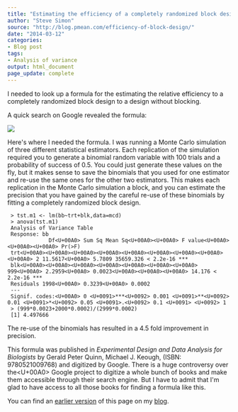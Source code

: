 ```yaml
---
title: "Estimating the efficiency of a completely randomized block design"
author: "Steve Simon"
source: "http://blog.pmean.com/efficiency-of-block-design/"
date: "2014-03-12"
categories:
- Blog post
tags:
- Analysis of variance
output: html_document
page_update: complete
---
```


I needed to look up a formula for the estimating the relative efficiency
to a completely randomized block design to a design without blocking.


<!---More--->

A quick search on Google revealed the formula:

![](http://www.pmean.com/new-images/14/efficiency-of-block-design01.png)



Here's where I needed the formula. I was running a Monte Carlo
simulation of three different statistical estimators. Each replication
of the simulation required you to generate a binomial random variable
with 100 trials and a probability of success of 0.5. You could just
generate these values on the fly, but it makes sense to save the
binomials that you used for one estimator and re-use the same ones for
the other two estimators. This makes each replication in the Monte Carlo
simulation a block, and you can estimate the precision that you have
gained by the careful re-use of these binomials by fitting a completely
randomized block design.

     > tst.m1 <- lm(bb~trt+blk,data=mcd)
     > anova(tst.m1)
     Analysis of Variance Table
     Response: bb
                 Df<U+00A0> Sum Sq Mean Sq<U+00A0><U+00A0> F value<U+00A0><U+00A0><U+00A0> Pr(>F)
     trt<U+00A0><U+00A0><U+00A0><U+00A0><U+00A0><U+00A0><U+00A0><U+00A0><U+00A0> 2 11.5617<U+00A0> 5.7809 35659.326 < 2.2e-16 ***
     blk<U+00A0><U+00A0><U+00A0><U+00A0><U+00A0><U+00A0><U+00A0> 999<U+00A0> 2.2959<U+00A0> 0.0023<U+00A0><U+00A0><U+00A0> 14.176 < 2.2e-16 ***
     Residuals 1998<U+00A0> 0.3239<U+00A0> 0.0002
     ---
     Signif. codes:<U+00A0> 0 <U+0091>***<U+0092> 0.001 <U+0091>**<U+0092> 0.01 <U+0091>*<U+0092> 0.05 <U+0091>.<U+0092> 0.1 <U+0091> <U+0092> 1
     > (999*0.0023+2000*0.0002)/(2999*0.0002)
     [1] 4.497666

The re-use of the binomials has resulted in a 4.5 fold improvement in
precision.

This formula was published in *Experimental Design and Data Analysis for
Biologists* by Gerald Peter Quinn, Michael J. Keough, (ISBN:
9780521009768) and digitized by Google. There is a huge controversy over
the<U+00A0> Google project to digitize a whole bunch of books and make them
accessible through their search engine. But I have to admit that I'm
glad to have access to all those books for finding a formula like this.

You can find an [earlier version][sim1] of this page on my [blog][sim2].

[sim1]: http://blog.pmean.com/efficiency-of-block-design/
[sim2]: http://blog.pmean.com